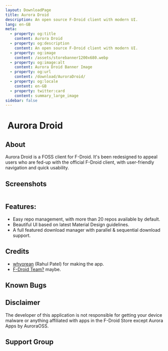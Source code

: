 ```yaml
---
layout: DownloadPage
title: Aurora Droid
description: An open source F-Droid client with modern UI.
lang: en-GB
meta:
  - property: og:title
    content: Aurora Droid
  - property: og:description
    content: An open source F-Droid client with modern UI.
  - property: og:image
    content: /assets/storebanner1200x680.webp
  - property: og:image:alt
    content: Aurora Droid Banner Image
  - property: og:url
    content: /download/AuroraDroid/
  - property: og:locale
    content: en-GB
  - property: twitter:card
    content: summary_large_image
sidebar: false
---
```


# <img class="headerLogo" :src="$withBase('/icons/aurora_droid.webp')"> Aurora Droid

## About

Aurora Droid is a FOSS client for F-Droid. It's been redesigned to appeal users who are fed-up with the official F-Droid client, with user-friendly navigation and quick usability.

## Screenshots

<img class="zoomable" :src="$withBase('/assets/screenshots_store.webp')"/>

## Features:

-   Easy repo management, with more than 20 repos available by default.
-   Beautiful UI based on latest Material Design guidelines.
-   A full featured download manager with parallel & sequential download support.

## Credits

-   [whyorean](https://gitlab.com/whyorean/) (Rahul Patel) for making the app.
-   [F-Droid Team?](https://github.com/F-Droid/) maybe.

## Known Bugs

## Disclaimer

The developer of this application is not responsible for getting your device malware or anything affiliated with apps in the F-Droid Store except Aurora Apps by AuroraOSS.

## Support Group

<p align="center">
	<a href="tg://resolve?domain=auroradroid" target="_blank" rel="noopener">
    <img :src="$withBase('/assets/tg-auroradroid-qr.webp')" width="175px" style="border-radius: 15px;" />
  </a>
</p>
